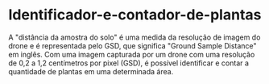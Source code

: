 # Identificador-e-contador-de-plantas
A "distância da amostra do solo" é uma medida da resolução de imagem do drone e é representada pelo GSD, que significa "Ground Sample Distance" em inglês. Com uma imagem capturada por um drone com uma resolução de 0,2 a 1,2 centímetros por pixel (GSD), é possível identificar e contar a quantidade de plantas em uma determinada área.
